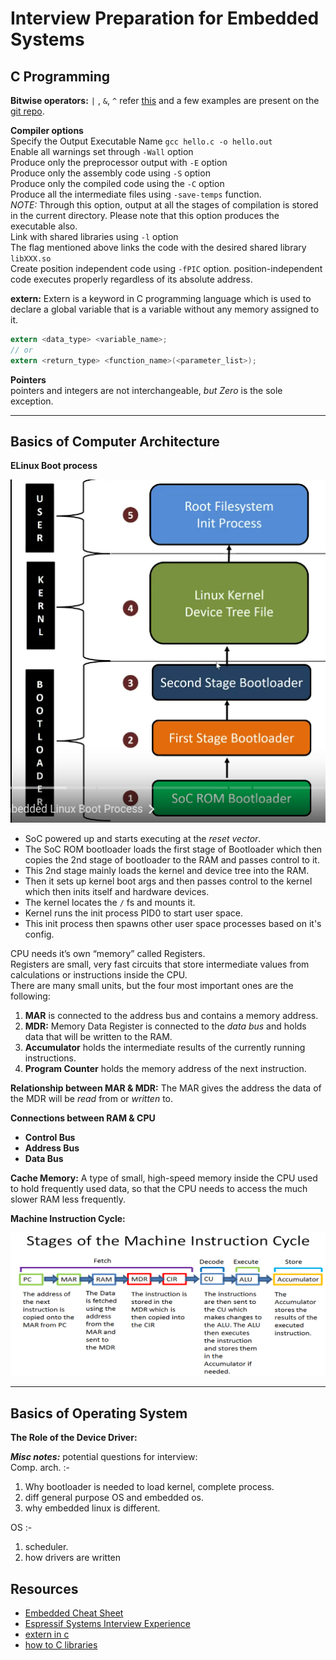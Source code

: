 # Interview Preparation for Embedded Systems

## C Programming

**Bitwise operators:**  ``|`` , ``&``, ``^``
refer [this](https://medium.com/techie-delight/bit-manipulation-interview-questions-and-practice-problems-27c0e71412e7) and a few examples are present on the [git repo](https://github.com/DhruvaG2000/embedded-systems-study-group/tree/master/interview-prep/c-programs).

**Compiler options** <br>
Specify the Output Executable Name
``gcc hello.c -o hello.out`` <br>
Enable all warnings set through ``-Wall`` option<br>
Produce only the preprocessor output with ``-E`` option<br>
Produce only the assembly code using ``-S`` option <br>
Produce only the compiled code using the ``-C`` option<br>
Produce all the intermediate files using ``-save-temps`` function.<br> _NOTE:_ Through this option, output at all the stages of compilation is stored in the current directory. Please note that this option produces the executable also.<br>
Link with shared libraries using ``-l`` option<br>
The flag mentioned above links the code with the desired shared library ``libXXX.so``<br>
Create position independent code using ``-fPIC`` option.
position-independent code executes properly regardless of its absolute address.<br>

**extern:** Extern is a keyword in C programming language which is used to declare a global variable that is a variable without any memory assigned to it.<br>
```c
extern <data_type> <variable_name>;
// or
extern <return_type> <function_name>(<parameter_list>);
```

**Pointers**<br>
pointers and integers are not interchangeable, _but_ *Zero* is the sole exception.  


---
## Basics of Computer Architecture

**ELinux Boot process**<br>

![](bootFlow.png)

- SoC powered up and starts executing at the _reset vector_.
- The SoC ROM bootloader loads the first stage of Bootloader which then copies the 2nd stage of bootloader to the RAM and passes control to it.
- This 2nd stage mainly loads the kernel and device tree into the RAM.
- Then it sets up kernel boot args and then passes control to the kernel which then inits itself and hardware devices.
- The kernel locates the ``/`` fs and mounts it.
- Kernel runs the init process PID0 to start user space.
- This init process then spawns other user space processes based on it's config.

CPU needs it’s own “memory” called Registers.<br>
Registers are small, very fast circuits that store intermediate
values from calculations or instructions inside the CPU.<br>
There are many small units, but the four most important ones are the following:<br>
1. **MAR** is connected to the address bus and contains a memory address.
2. **MDR:** Memory Data Register is connected to the _data bus_ and holds data that will be written to the RAM.
3. **Accumulator** holds the intermediate results of the currently running instructions.
4. **Program Counter** holds the memory address of the next instruction.

**Relationship between MAR & MDR:** The MAR gives the address the data of the MDR will be _read_ from or _written_ to.

**Connections between RAM & CPU**

- **Control Bus**
- **Address Bus**
- **Data Bus**

**Cache Memory:** A type of small, high-speed memory inside the CPU used to hold frequently used data, so that the CPU
needs to access the much slower RAM less frequently.

**Machine Instruction Cycle:**

![](MachineInstructionCycle.png)

---
## Basics of Operating System

**The Role of the Device Driver:**

***Misc notes:***
potential questions for interview:<br>
Comp. arch. :-
1. Why bootloader is needed to load kernel, complete process.
2. diff general purpose OS and embedded os.
3. why embedded linux is different.

OS :-
1. scheduler.
2. how drivers are written

## Resources
- [Embedded Cheat Sheet](https://docs.google.com/spreadsheets/d/1vXeF-v_mIbnhHQ6Fucws3uBZuSrs6Aa6INtFjsQQweM/edit?usp=sharing)
- [Espressif Systems Interview Experience](https://docs.google.com/document/d/17qRWjSu_LBQzpollnHfa5jAIGB5WApTS756tfdDWuLM/edit?usp=sharing)
- [extern in c](https://iq.opengenus.org/extern-in-c/)
- [how to C libraries](https://www.cs.swarthmore.edu/~newhall/unixhelp/howto_C_libraries.html)
